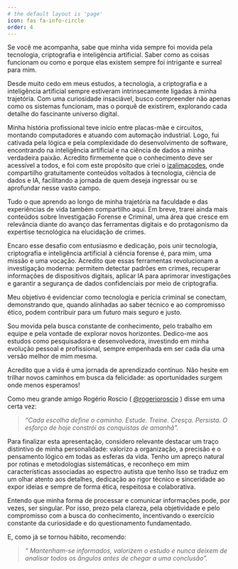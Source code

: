 ```yaml
---
# the default layout is 'page'
icon: fas fa-info-circle
order: 4
---
```

<p>Se você me acompanha, sabe que minha vida sempre foi movida pela tecnologia, criptografia e inteligência artificial. Saber como as coisas funcionam ou como e porque elas existem sempre foi intrigante e surreal para mim.</p>
<p>Desde muito cedo em meus estudos, a tecnologia, a criptografia e a inteligência artificial sempre estiveram intrinsecamente ligadas à minha trajetória. Com uma curiosidade insaciável, busco compreender não apenas como os sistemas funcionam, mas o porquê de existirem, explorando cada detalhe do fascinante universo digital.</p>
<p>Minha história profissional teve início entre placas-mãe e circuitos, montando computadores e atuando com automação industrial. Logo, fui cativada pela lógica e pela complexidade do desenvolvimento de software, encontrando na inteligência artificial e na ciência de dados a minha verdadeira paixão. Acredito firmemente que o conhecimento deve ser acessível a todos, e foi com este propósito que criei o <a href="https://izalimapy.github.io/izalimacodes.github.io/">izalimacodes</a>, onde compartilho gratuitamente conteúdos voltados à tecnologia, ciência de dados e IA, facilitando a jornada de quem deseja ingressar ou se aprofundar nesse vasto campo.</p>
<p>Tudo o que aprendo ao longo de minha trajetória na faculdade e das experiências de vida também compartilho aqui. Em breve, trarei ainda mais conteúdos sobre Investigação Forense e Criminal, uma área que cresce em relevância diante do avanço das ferramentas digitais e do protagonismo da expertise tecnológica na elucidação de crimes.</p>
<p>Encaro esse desafio com entusiasmo e dedicação, pois unir tecnologia, criptografia e inteligência artificial à ciência forense é, para mim, uma missão e uma vocação. Acredito que essas ferramentas revolucionam a investigação moderna: permitem detectar padrões em crimes, recuperar informações de dispositivos digitais, aplicar IA para aprimorar investigações e garantir a segurança de dados confidenciais por meio de criptografia.</p>
<p>Meu objetivo é evidenciar como tecnologia e perícia criminal se conectam, demonstrando que, quando alinhadas ao saber técnico e ao compromisso ético, podem contribuir para um futuro mais seguro e justo.</p>
<p>Sou movida pela busca constante de conhecimento, pelo trabalho em equipe e pela vontade de explorar novos horizontes. Dedico-me aos estudos como pesquisadora e desenvolvedora, investindo em minha evolução pessoal e profissional, sempre empenhada em ser cada dia uma versão melhor de mim mesma.</p>
<p>Acredito que a vida é uma jornada de aprendizado contínuo. Não hesite em trilhar novos caminhos em busca da felicidade: as oportunidades surgem onde menos esperamos!</p>
<p>Como meu grande amigo Rogério Roscio ( <a href="https://www.instagram.com/rogerioroscio/">@rogerioroscio</a> ) disse em uma certa vez:</p>
<blockquote>
<p><em>“Cada escolha define o caminho. Estude. Treine. Cresça. Persista. O esforço de hoje constrói as conquistas de amanhã”.</em></p>
</blockquote>
<p>Para finalizar esta apresentação, considero relevante destacar um traço distintivo de minha personalidade: valorizo a organização, a precisão e o pensamento lógico em todas as esferas da vida. Tenho um apreço natural por rotinas e metodologias sistemáticas, e reconheço em mim características associadas ao espectro autista que tenho Isso se traduz em um olhar atento aos detalhes, dedicação ao rigor técnico e sinceridade ao expor ideias e sempre de forma ética, respeitosa e colaborativa.</p>
<p>Entendo que minha forma de processar e comunicar informações pode, por vezes, ser singular. Por isso, prezo pela clareza, pela objetividade e pelo compromisso com a busca do conhecimento, incentivando o exercício constante da curiosidade e do questionamento fundamentado.</p>
<p>E, como já se tornou hábito, recomendo:</p>
<blockquote>
<p><em>“ Mantenham-se informados, valorizem o estudo e nunca deixem de analisar todos os ângulos antes de chegar a uma conclusão”.</em></p>
</blockquote>

